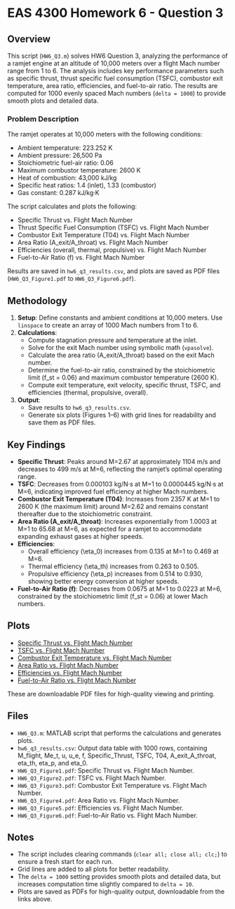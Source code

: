 # EAS 4300 Homework 6 - Question 3

## Overview
This script (`HW6_Q3.m`) solves HW6 Question 3, analyzing the performance of a ramjet engine at an altitude of 10,000 meters over a flight Mach number range from 1 to 6. The analysis includes key performance parameters such as specific thrust, thrust specific fuel consumption (TSFC), combustor exit temperature, area ratio, efficiencies, and fuel-to-air ratio. The results are computed for 1000 evenly spaced Mach numbers (`delta = 1000`) to provide smooth plots and detailed data.

### Problem Description
The ramjet operates at 10,000 meters with the following conditions:
- Ambient temperature: 223.252 K
- Ambient pressure: 26,500 Pa
- Stoichiometric fuel-air ratio: 0.06
- Maximum combustor temperature: 2600 K
- Heat of combustion: 43,000 kJ/kg
- Specific heat ratios: 1.4 (inlet), 1.33 (combustor)
- Gas constant: 0.287 kJ/kg·K

The script calculates and plots the following:
- Specific Thrust vs. Flight Mach Number
- Thrust Specific Fuel Consumption (TSFC) vs. Flight Mach Number
- Combustor Exit Temperature (T04) vs. Flight Mach Number
- Area Ratio (A_exit/A_throat) vs. Flight Mach Number
- Efficiencies (overall, thermal, propulsive) vs. Flight Mach Number
- Fuel-to-Air Ratio (f) vs. Flight Mach Number

Results are saved in `hw6_q3_results.csv`, and plots are saved as PDF files (`HW6_Q3_Figure1.pdf` to `HW6_Q3_Figure6.pdf`).

## Methodology
1. **Setup**: Define constants and ambient conditions at 10,000 meters. Use `linspace` to create an array of 1000 Mach numbers from 1 to 6.
2. **Calculations**:
   - Compute stagnation pressure and temperature at the inlet.
   - Solve for the exit Mach number using symbolic math (`vpasolve`).
   - Calculate the area ratio (A_exit/A_throat) based on the exit Mach number.
   - Determine the fuel-to-air ratio, constrained by the stoichiometric limit (f_st = 0.06) and maximum combustor temperature (2600 K).
   - Compute exit temperature, exit velocity, specific thrust, TSFC, and efficiencies (thermal, propulsive, overall).
3. **Output**:
   - Save results to `hw6_q3_results.csv`.
   - Generate six plots (Figures 1–6) with grid lines for readability and save them as PDF files.

## Key Findings
- **Specific Thrust**: Peaks around M=2.67 at approximately 1104 m/s and decreases to 499 m/s at M=6, reflecting the ramjet’s optimal operating range.
- **TSFC**: Decreases from 0.000103 kg/N·s at M=1 to 0.0000445 kg/N·s at M=6, indicating improved fuel efficiency at higher Mach numbers.
- **Combustor Exit Temperature (T04)**: Increases from 2357 K at M=1 to 2600 K (the maximum limit) around M=2.62 and remains constant thereafter due to the stoichiometric constraint.
- **Area Ratio (A_exit/A_throat)**: Increases exponentially from 1.0003 at M=1 to 65.68 at M=6, as expected for a ramjet to accommodate expanding exhaust gases at higher speeds.
- **Efficiencies**:
  - Overall efficiency (\eta_0) increases from 0.135 at M=1 to 0.469 at M=6.
  - Thermal efficiency (\eta_th) increases from 0.263 to 0.505.
  - Propulsive efficiency (\eta_p) increases from 0.514 to 0.930, showing better energy conversion at higher speeds.
- **Fuel-to-Air Ratio (f)**: Decreases from 0.0675 at M=1 to 0.0223 at M=6, constrained by the stoichiometric limit (f_st = 0.06) at lower Mach numbers.

## Plots
- [Specific Thrust vs. Flight Mach Number](HW6_Q3_Figure1.pdf)
- [TSFC vs. Flight Mach Number](HW6_Q3_Figure2.pdf)
- [Combustor Exit Temperature vs. Flight Mach Number](HW6_Q3_Figure3.pdf)
- [Area Ratio vs. Flight Mach Number](HW6_Q3_Figure4.pdf)
- [Efficiencies vs. Flight Mach Number](HW6_Q3_Figure5.pdf)
- [Fuel-to-Air Ratio vs. Flight Mach Number](HW6_Q3_Figure6.pdf)

These are downloadable PDF files for high-quality viewing and printing.

## Files
- `HW6_Q3.m`: MATLAB script that performs the calculations and generates plots.
- `hw6_q3_results.csv`: Output data table with 1000 rows, containing M_flight, Me_t, u, u_e, f, Specific_Thrust, TSFC, T04, A_exit_A_throat, eta_th, eta_p, and eta_0.
- `HW6_Q3_Figure1.pdf`: Specific Thrust vs. Flight Mach Number.
- `HW6_Q3_Figure2.pdf`: TSFC vs. Flight Mach Number.
- `HW6_Q3_Figure3.pdf`: Combustor Exit Temperature vs. Flight Mach Number.
- `HW6_Q3_Figure4.pdf`: Area Ratio vs. Flight Mach Number.
- `HW6_Q3_Figure5.pdf`: Efficiencies vs. Flight Mach Number.
- `HW6_Q3_Figure6.pdf`: Fuel-to-Air Ratio vs. Flight Mach Number.

## Notes
- The script includes clearing commands (`clear all; close all; clc;`) to ensure a fresh start for each run.
- Grid lines are added to all plots for better readability.
- The `delta = 1000` setting provides smooth plots and detailed data, but increases computation time slightly compared to `delta = 10`.
- Plots are saved as PDFs for high-quality output, downloadable from the links above.